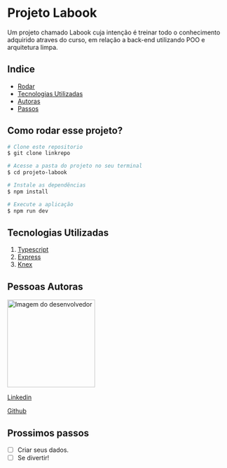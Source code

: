 # Projeto Labook


Um projeto chamado Labook cuja intenção é treinar todo o conhecimento adquirido atraves do curso, em relação a back-end utilizando POO e arquitetura limpa.

## Indice

- <a href="#-rodar">Rodar</a>
- <a href="#-tecnologias">Tecnologias Utilizadas</a>
- <a href="#-autoras">Autoras</a>
- <a href="#-passos">Passos</a>

## Como rodar esse projeto?

```bash
# Clone este repositorio
$ git clone linkrepo

# Acesse a pasta do projeto no seu terminal
$ cd projeto-labook

# Instale as dependências
$ npm install

# Execute a aplicação
$ npm run dev
```

## Tecnologias Utilizadas

1. [Typescript](https://www.typescriptlang.org/)
2. [Express](https://expressjs.com/pt-br/)
3. [Knex](https://knexjs.org/)

## Pessoas Autoras

<img style= "width:200px" src="./src/imagens/111094464.jpeg" alt="Imagem do desenvolvedor"></img>

[Linkedin](https://www.linkedin.com/in/gabriel-garuthi/) 

[Github](https://github.com/Gabrielgarg)

## Prossimos passos

- [ ] Criar seus dados.
- [ ] Se divertir!
